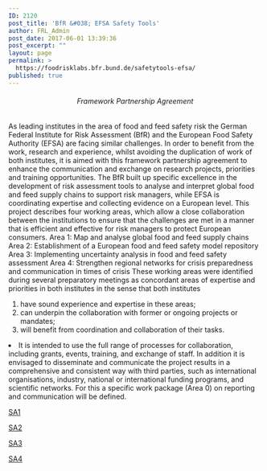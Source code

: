 ```yaml
---
ID: 2120
post_title: 'BfR &#038; EFSA Safety Tools'
author: FRL_Admin
post_date: 2017-06-01 13:39:36
post_excerpt: ""
layout: page
permalink: >
  https://foodrisklabs.bfr.bund.de/safetytools-efsa/
published: true
---
```

<h6 style="text-align: center;">Framework Partnership Agreement</h6>
As leading institutes in the area of food and feed safety risk the German Federal Institute for Risk Assessment (BfR) and the European Food Safety Authority (EFSA) are facing similar challenges. In order to benefit from the work, research and experience, whilst avoiding the duplication of work of both institutes, it is aimed with this framework partnership agreement to enhance the communication and exchange on research projects, priorities and training opportunities.
The BfR built up specific excellence in the development of risk assessment tools to analyse and interpret global food and feed supply chains to support risk managers, while EFSA is coordinating expertise and collecting evidence on a European level.
This project describes four working areas, which allow a close collaboration between the institutions to ensure that the challenges are met in a manner that is efficient and effective for risk managers to protect European consumers.
Area 1: Map and analyse global food and feed supply chains
Area 2: Establishment of a European food and feed safety model repository
Area 3: Implementing uncertainty analysis in food and feed safety assessment
Area 4: Strengthen regional networks for crisis preparedness and communication in times of crisis
These working areas were identified during several preparatory meetings as concordant areas of expertise and priorities in both institutes in the sense that both institutes</li>
 	<ol>
 	<li>have sound experience and expertise in these areas;</li>
 	<li>can underpin the collaboration with former or ongoing projects or mandates;</li>
 	<li>will benefit from coordination and collaboration of their tasks.</li></ol>
 	<li>It is intended to use the full range of processes for collaboration, including grants, events, training, and exchange of staff.
In addition it is envisaged to disseminate and communicate the project results in a comprehensive and consistent way with third parties, such as international organisations, industry, national or international funding programs, and scientific networks. For this a specific work package (Area 0) on reporting and communication will be defined.</li>

<a href="https://foodrisklabs.bfr.bund.de/safetytools-efsa-sa1/">SA1</a>

<a href="https://foodrisklabs.bfr.bund.de/sa2/">SA2</a>

<a href="https://foodrisklabs.bfr.bund.de/sa3/">SA3</a>

<a href="https://foodrisklabs.bfr.bund.de/sa4/">SA4</a>